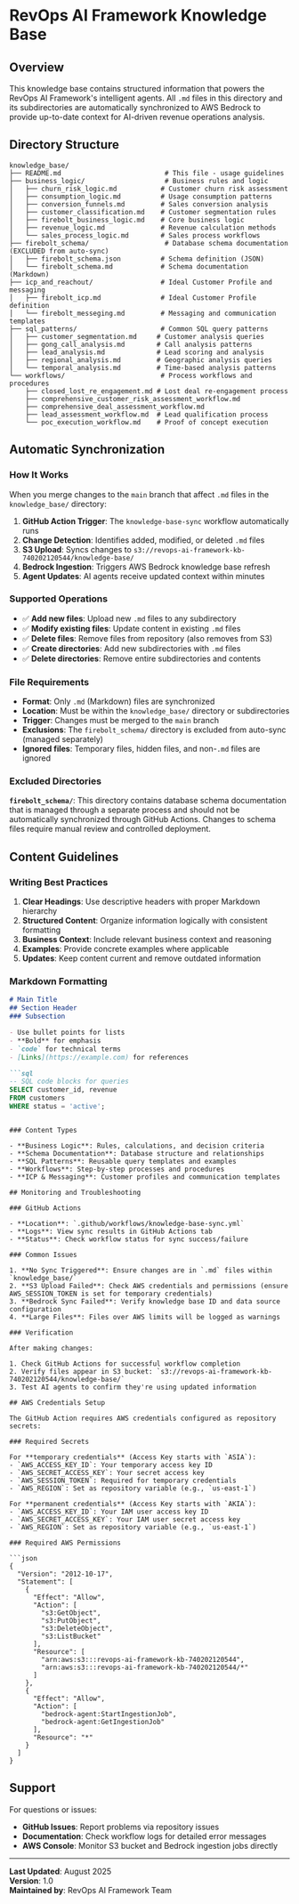 # RevOps AI Framework Knowledge Base

## Overview

This knowledge base contains structured information that powers the RevOps AI Framework's intelligent agents. All `.md` files in this directory and its subdirectories are automatically synchronized to AWS Bedrock to provide up-to-date context for AI-driven revenue operations analysis.

## Directory Structure

```
knowledge_base/
├── README.md                          # This file - usage guidelines
├── business_logic/                    # Business rules and logic
│   ├── churn_risk_logic.md           # Customer churn risk assessment
│   ├── consumption_logic.md          # Usage consumption patterns
│   ├── conversion_funnels.md         # Sales conversion analysis
│   ├── customer_classification.md    # Customer segmentation rules
│   ├── firebolt_business_logic.md    # Core business logic
│   ├── revenue_logic.md              # Revenue calculation methods
│   └── sales_process_logic.md        # Sales process workflows
├── firebolt_schema/                   # Database schema documentation (EXCLUDED from auto-sync)
│   ├── firebolt_schema.json          # Schema definition (JSON)
│   └── firebolt_schema.md            # Schema documentation (Markdown)
├── icp_and_reachout/                 # Ideal Customer Profile and messaging
│   ├── firebolt_icp.md               # Ideal Customer Profile definition
│   └── firebolt_messeging.md         # Messaging and communication templates
├── sql_patterns/                     # Common SQL query patterns
│   ├── customer_segmentation.md     # Customer analysis queries
│   ├── gong_call_analysis.md        # Call analysis patterns
│   ├── lead_analysis.md             # Lead scoring and analysis
│   ├── regional_analysis.md         # Geographic analysis queries
│   └── temporal_analysis.md         # Time-based analysis patterns
└── workflows/                        # Process workflows and procedures
    ├── closed_lost_re_engagement.md # Lost deal re-engagement process
    ├── comprehensive_customer_risk_assessment_workflow.md
    ├── comprehensive_deal_assessment_workflow.md
    ├── lead_assessment_workflow.md  # Lead qualification process
    └── poc_execution_workflow.md    # Proof of concept execution
```

## Automatic Synchronization

### How It Works

When you merge changes to the `main` branch that affect `.md` files in the `knowledge_base/` directory:

1. **GitHub Action Trigger**: The `knowledge-base-sync` workflow automatically runs
2. **Change Detection**: Identifies added, modified, or deleted `.md` files
3. **S3 Upload**: Syncs changes to `s3://revops-ai-framework-kb-740202120544/knowledge-base/`
4. **Bedrock Ingestion**: Triggers AWS Bedrock knowledge base refresh
5. **Agent Updates**: AI agents receive updated context within minutes

### Supported Operations

- ✅ **Add new files**: Upload new `.md` files to any subdirectory
- ✅ **Modify existing files**: Update content in existing `.md` files
- ✅ **Delete files**: Remove files from repository (also removes from S3)
- ✅ **Create directories**: Add new subdirectories with `.md` files
- ✅ **Delete directories**: Remove entire subdirectories and contents

### File Requirements

- **Format**: Only `.md` (Markdown) files are synchronized
- **Location**: Must be within the `knowledge_base/` directory or subdirectories
- **Trigger**: Changes must be merged to the `main` branch
- **Exclusions**: The `firebolt_schema/` directory is excluded from auto-sync (managed separately)
- **Ignored files**: Temporary files, hidden files, and non-`.md` files are ignored

### Excluded Directories

**`firebolt_schema/`**: This directory contains database schema documentation that is managed through a separate process and should not be automatically synchronized through GitHub Actions. Changes to schema files require manual review and controlled deployment.

## Content Guidelines

### Writing Best Practices

1. **Clear Headings**: Use descriptive headers with proper Markdown hierarchy
2. **Structured Content**: Organize information logically with consistent formatting
3. **Business Context**: Include relevant business context and reasoning
4. **Examples**: Provide concrete examples where applicable
5. **Updates**: Keep content current and remove outdated information

### Markdown Formatting

```markdown
# Main Title
## Section Header
### Subsection

- Use bullet points for lists
- **Bold** for emphasis
- `code` for technical terms
- [Links](https://example.com) for references

```sql
-- SQL code blocks for queries
SELECT customer_id, revenue
FROM customers
WHERE status = 'active';
```
```

### Content Types

- **Business Logic**: Rules, calculations, and decision criteria
- **Schema Documentation**: Database structure and relationships
- **SQL Patterns**: Reusable query templates and examples
- **Workflows**: Step-by-step processes and procedures
- **ICP & Messaging**: Customer profiles and communication templates

## Monitoring and Troubleshooting

### GitHub Actions

- **Location**: `.github/workflows/knowledge-base-sync.yml`
- **Logs**: View sync results in GitHub Actions tab
- **Status**: Check workflow status for sync success/failure

### Common Issues

1. **No Sync Triggered**: Ensure changes are in `.md` files within `knowledge_base/`
2. **S3 Upload Failed**: Check AWS credentials and permissions (ensure AWS_SESSION_TOKEN is set for temporary credentials)
3. **Bedrock Sync Failed**: Verify knowledge base ID and data source configuration
4. **Large Files**: Files over AWS limits will be logged as warnings

### Verification

After making changes:

1. Check GitHub Actions for successful workflow completion
2. Verify files appear in S3 bucket: `s3://revops-ai-framework-kb-740202120544/knowledge-base/`
3. Test AI agents to confirm they're using updated information

## AWS Credentials Setup

The GitHub Action requires AWS credentials configured as repository secrets:

### Required Secrets

For **temporary credentials** (Access Key starts with `ASIA`):
- `AWS_ACCESS_KEY_ID`: Your temporary access key ID
- `AWS_SECRET_ACCESS_KEY`: Your secret access key  
- `AWS_SESSION_TOKEN`: Required for temporary credentials
- `AWS_REGION`: Set as repository variable (e.g., `us-east-1`)

For **permanent credentials** (Access Key starts with `AKIA`):
- `AWS_ACCESS_KEY_ID`: Your IAM user access key ID
- `AWS_SECRET_ACCESS_KEY`: Your IAM user secret access key
- `AWS_REGION`: Set as repository variable (e.g., `us-east-1`)

### Required AWS Permissions

```json
{
  "Version": "2012-10-17",
  "Statement": [
    {
      "Effect": "Allow",
      "Action": [
        "s3:GetObject",
        "s3:PutObject", 
        "s3:DeleteObject",
        "s3:ListBucket"
      ],
      "Resource": [
        "arn:aws:s3:::revops-ai-framework-kb-740202120544",
        "arn:aws:s3:::revops-ai-framework-kb-740202120544/*"
      ]
    },
    {
      "Effect": "Allow",
      "Action": [
        "bedrock-agent:StartIngestionJob",
        "bedrock-agent:GetIngestionJob"
      ],
      "Resource": "*"
    }
  ]
}
```

## Support

For questions or issues:

- **GitHub Issues**: Report problems via repository issues
- **Documentation**: Check workflow logs for detailed error messages
- **AWS Console**: Monitor S3 bucket and Bedrock ingestion jobs directly

---

**Last Updated**: August 2025  
**Version**: 1.0  
**Maintained by**: RevOps AI Framework Team